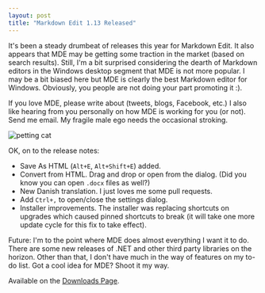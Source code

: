 ```yaml
---
layout: post  
title: "Markdown Edit 1.13 Released"
---
```


It's been a steady drumbeat of releases this year for Markdown Edit. It
also appears that MDE may be getting some traction in the market (based
on search results). Still, I'm a bit surprised considering the dearth of
Markdown editors in the Windows desktop segment that MDE is not more
popular. I may be a bit biased here but MDE is clearly the best Markdown
editor for Windows. Obviously, you people are not doing your part
promoting it :).

If you love MDE, please write about (tweets, blogs, Facebook, etc.) I
also like hearing from you personally on how MDE is working for you (or
not). Send me email. My fragile male ego needs the occasional stroking.

![petting cat](http://i.imgur.com/6a0ooak.jpg)

OK, on to the release notes:

-   Save As HTML (`Alt+E`, `Alt+Shift+E`) added.
-   Convert from HTML. Drag and drop or open from the dialog. (Did you
    know you can open `.docx` files as well?)
-   New Danish translation. I just loves me some pull requests.
-   Add `Ctrl+,` to open/close the settings dialog.
-   Installer improvements. The installer was replacing shortcuts on
    upgrades which caused pinned shortcuts to break (it will take one
    more update cycle for this fix to take effect).

Future: I'm to the point where MDE does almost everything I want it to
do. There are some new releases of .NET and other third party libraries
on the horizon. Other than that, I don't have much in the way of
features on my to-do list. Got a cool idea for MDE? Shoot it my way.

Available on the [Downloads Page](http://mike-ward.net/downloads).
